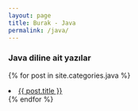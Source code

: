 ```yaml
---
layout: page
title: Burak - Java
permalink: /java/
---
```



### Java diline ait yazılar





{% for post in site.categories.java %}
    <li><a href="{{ post.url }}">{{ post.title }}</a></li>
{% endfor %}
